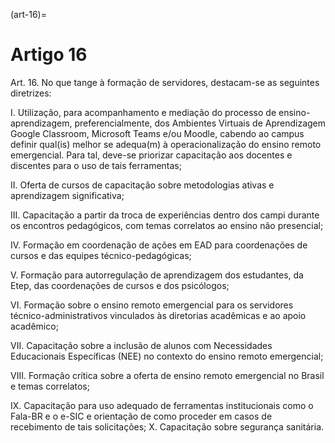 (art-16)=

# Artigo 16

Art. 16. No que tange à formação de servidores, destacam-se as seguintes diretrizes:

I. Utilização, para acompanhamento e mediação do processo de ensino-aprendizagem, preferencialmente, dos
Ambientes Virtuais de Aprendizagem Google Classroom, Microsoft Teams e/ou Moodle, cabendo ao campus
definir qual(is) melhor se adequa(m) à operacionalização do ensino remoto emergencial. Para tal, deve-se priorizar
capacitação aos docentes e discentes para o uso de tais ferramentas;

II. Oferta de cursos de capacitação sobre metodologias ativas e aprendizagem significativa;

III. Capacitação a partir da troca de experiências dentro dos campi durante os encontros pedagógicos, com temas
correlatos ao ensino não presencial;

IV. Formação em coordenação de ações em EAD para coordenações de cursos e das equipes técnico-pedagógicas;

V. Formação para autorregulação de aprendizagem dos estudantes, da Etep, das coordenações de cursos e dos
psicólogos;

VI. Formação sobre o ensino remoto emergencial para os servidores técnico-administrativos vinculados às
diretorias acadêmicas e ao apoio acadêmico;

VII. Capacitação sobre a inclusão de alunos com Necessidades Educacionais Específicas (NEE) no contexto do
ensino remoto emergencial;

VIII. Formação crítica sobre a oferta de ensino remoto emergencial no Brasil e temas correlatos;

IX. Capacitação para uso adequado de ferramentas institucionais como o Fala-BR e o e-SIC e orientação de como
proceder em casos de recebimento de tais solicitações;
X. Capacitação sobre segurança sanitária.

